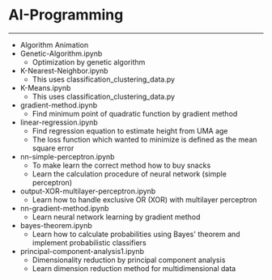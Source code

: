 # AI-Programming
------------------------------
* Algorithm Animation
* Genetic-Algorithm.ipynb
  * Optimization by genetic algorithm
* K-Nearest-Neighbor.ipynb
  * This uses classification_clustering_data.py
* K-Means.ipynb
  * This uses classification_clustering_data.py
* gradient-method.ipynb
  * Find minimum point of quadratic function by gradient method
* linear-regression.ipynb
  * Find regression equation to estimate height from UMA age  
  * The loss function which wanted to minimize is defined as the mean square error
* nn-simple-perceptron.ipynb
  * To make learn the correct method how to buy snacks
  * Learn the calculation procedure of neural network (simple perceptron)
* output-XOR-multilayer-perceptron.ipynb
  * Learn how to handle exclusive OR (XOR) with multilayer perceptron
* nn-gradient-method.ipynb
  * Learn neural network learning by gradient method
* bayes-theorem.ipynb
  * Learn how to calculate probabilities using Bayes' theorem and implement probabilistic classifiers 
* principal-component-analysis1.ipynb
  * Dimensionality reduction by principal component analysis
  * Learn  dimension reduction method for multidimensional data
